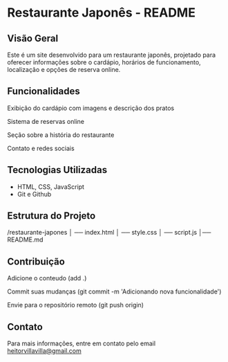 # Restaurante Japonês - README

## Visão Geral

Este é um site desenvolvido para um restaurante japonês, projetado para oferecer informações sobre o cardápio, horários de funcionamento, localização e opções de reserva online.

## Funcionalidades

Exibição do cardápio com imagens e descrição dos pratos

Sistema de reservas online

Seção sobre a história do restaurante

Contato e redes sociais

## Tecnologias Utilizadas

- HTML, CSS, JavaScript
- Git e Github

## Estrutura do Projeto

/restaurante-japones
│ ── index.html
│ ── style.css
│ ── script.js
│── README.md

## Contribuição

Adicione o conteudo (add .)

Commit suas mudanças (git commit -m 'Adicionando nova funcionalidade')

Envie para o repositório remoto (git push origin)

## Contato

Para mais informações, entre em contato pelo email heitorvillavilla@gmail.com